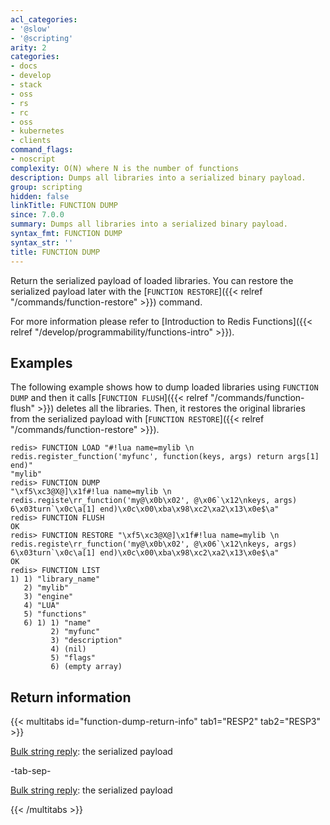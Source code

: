 ```yaml
---
acl_categories:
- '@slow'
- '@scripting'
arity: 2
categories:
- docs
- develop
- stack
- oss
- rs
- rc
- oss
- kubernetes
- clients
command_flags:
- noscript
complexity: O(N) where N is the number of functions
description: Dumps all libraries into a serialized binary payload.
group: scripting
hidden: false
linkTitle: FUNCTION DUMP
since: 7.0.0
summary: Dumps all libraries into a serialized binary payload.
syntax_fmt: FUNCTION DUMP
syntax_str: ''
title: FUNCTION DUMP
---
```

Return the serialized payload of loaded libraries.
You can restore the serialized payload later with the [`FUNCTION RESTORE`]({{< relref "/commands/function-restore" >}}) command.

For more information please refer to [Introduction to Redis Functions]({{< relref "/develop/programmability/functions-intro" >}}).

## Examples

The following example shows how to dump loaded libraries using `FUNCTION DUMP` and then it calls [`FUNCTION FLUSH`]({{< relref "/commands/function-flush" >}}) deletes all the libraries.
Then, it restores the original libraries from the serialized payload with [`FUNCTION RESTORE`]({{< relref "/commands/function-restore" >}}).

```
redis> FUNCTION LOAD "#!lua name=mylib \n redis.register_function('myfunc', function(keys, args) return args[1] end)"
"mylib"
redis> FUNCTION DUMP
"\xf5\xc3@X@]\x1f#!lua name=mylib \n redis.registe\rr_function('my@\x0b\x02', @\x06`\x12\nkeys, args) 6\x03turn`\x0c\a[1] end)\x0c\x00\xba\x98\xc2\xa2\x13\x0e$\a"
redis> FUNCTION FLUSH
OK
redis> FUNCTION RESTORE "\xf5\xc3@X@]\x1f#!lua name=mylib \n redis.registe\rr_function('my@\x0b\x02', @\x06`\x12\nkeys, args) 6\x03turn`\x0c\a[1] end)\x0c\x00\xba\x98\xc2\xa2\x13\x0e$\a"
OK
redis> FUNCTION LIST
1) 1) "library_name"
   2) "mylib"
   3) "engine"
   4) "LUA"
   5) "functions"
   6) 1) 1) "name"
         2) "myfunc"
         3) "description"
         4) (nil)
         5) "flags"
         6) (empty array)
```

## Return information

{{< multitabs id="function-dump-return-info" 
    tab1="RESP2" 
    tab2="RESP3" >}}

[Bulk string reply](../../develop/reference/protocol-spec#bulk-strings): the serialized payload

-tab-sep-

[Bulk string reply](../../develop/reference/protocol-spec#bulk-strings): the serialized payload

{{< /multitabs >}}
